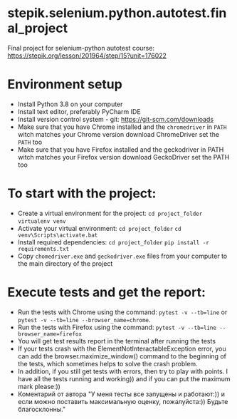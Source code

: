 # stepik.selenium.python.autotest.final_project
Final project for selenium-python autotest course: https://stepik.org/lesson/201964/step/15?unit=176022

# Environment setup
- Install Python 3.8 on your computer
- Install text editor, preferably PyCharm IDE
- Install version control system - git: https://git-scm.com/downloads
- Make sure that you have Chrome installed and the `chromedriver` in `PATH` witch matches your Chrome version download ChromeDriver set the `PATH` too
- Make sure that you have Firefox installed and the geckodriver in PATH witch matches your Firefox version download GeckoDriver set the PATH too

# To start with the project:
- Create a virtual environment for the project: 
`cd project_folder`
`virtualenv venv`
- Activate your virtual environment: 
`cd project_folder`
`cd venv\Scripts\activate.bat`
- Install required dependencies: 
`cd project_folder`
`pip install -r requirements.txt`
- Copy `chomedriver.exe` and `geckodriver.exe` files from your computer to the main directory of the project

# Execute tests and get the report:
- Run the tests with Chrome using the command: 
`pytest -v --tb=line` 
or `pytest -v --tb=line --browser_name=chrome`. 
- Run the tests with Firefox using the command:
`pytest -v --tb=line --browser_name=firefox`
- You will get test results report in the terminal after running the tests 
- If your tests crash with the ElementNotInteractableException error, you can add the browser.maximize_window() command to the beginning of the tests, which sometimes helps to solve the crash problem.
- In addition, if you still get tests with errors, then try to play with points. I have all the tests running and working)) and if you can put the maximum mark please:))
- Коментарий от автора "У меня тесты все запущены и работают:)) и если можно поставить максимальную оценку, пожалуйста:)) Будьте благосклонны."
